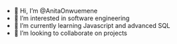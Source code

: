 - 👋 Hi, I’m @AnitaOnwuemene
- 👀 I’m interested in software engineering
- 🌱 I’m currently learning Javascript and advanced SQL
- 💞️ I’m looking to collaborate on projects

<!---
AnitaOnwuemene/AnitaOnwuemene is a ✨ special ✨ repository because its `README.md` (this file) appears on your GitHub profile.
You can click the Preview link to take a look at your changes.
--->
